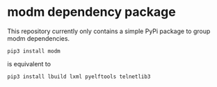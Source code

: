 # modm dependency package

This repository currently only contains a simple PyPi package to group modm
dependencies.

```
pip3 install modm
```

is equivalent to

```
pip3 install lbuild lxml pyelftools telnetlib3
```
